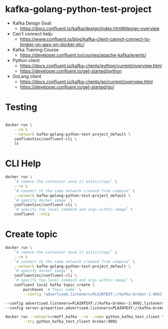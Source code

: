 # kafka-golang-python-test-project

- Kafka Deisgn Goal:
    - https://docs.confluent.io/kafka/design/index.html#design-overview
- Can't connect help:
    - https://www.confluent.io/blog/kafka-client-cannot-connect-to-broker-on-aws-on-docker-etc/
- Kafka Training Course
    - https://developer.confluent.io/courses/apache-kafka/events/
- Python client
    - https://docs.confluent.io/kafka-clients/python/current/overview.html
    - https://developer.confluent.io/get-started/python
- GoLang client
    - https://docs.confluent.io/kafka-clients/go/current/overview.html
    - https://developer.confluent.io/get-started/go/

# Testing
```bash

docker run \
    --rm \
    --network kafka-golang-python-test-project_default \
    confluentinc/confluent-cli \
    ls
``` 


# CLI Help

```bash
docker run \
    `# remove the container once it exits/stops` \
    --rm \
    `# connect to the same network created from compose` \
    --network kafka-golang-python-test-project_default \
    `# specify docker image` \
    confluentinc/confluent-cli \
    `# specify top level command and args within image` \
    confluent --help
```




# Create topic

```bash
docker run \
    `# remove the container once it exits/stops` \
    --rm \
    `# connect to the same network created from compose` \
    --network kafka-golang-python-test-project_default \
    `# specify docker image` \
    confluentinc/confluent-cli \
    `# specify top level command and args within image` \
    confluent local kafka topic create \
        purchases `# Topic name` \
        --config "advertised.listeners=PLAINTEXT://kafka-broker-1:9092,listeners=PLAINTEXT://kafka-broker-1:19092"
```


```bash
--config advertised.listeners=PLAINTEXT://kafka-broker-1:9092,listeners=PLAINTEXT://kafka-broker-1:19092
--config server.properties.advertised.listeners=PLAINTEXT://kafka-broker-1:9092,server.properties.listeners=PLAINTEXT://kafka-broker-1:19092
```




```bash
docker run --network=rmoff_kafka --rm --name python_kafka_test_client \
        --tty python_kafka_test_client broker:9092
```